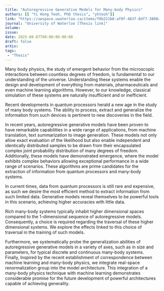 ```yaml
---
title: "Autoregressive Generative Models for Many-body Physics"
authors: [[ "Yi Hong Teoh, PhD thesis", "yhteoh"]]
link: "https://uwspace.uwaterloo.ca/items/f0b221b8-af0f-483f-8df7-3808aa604f23"
journal: "University of Waterloo [Thesis link]"
volume: 
issue: 
date: 2025-08-07T00:00:00-00:00
draft: false
arXiv:
tags:
 - "Thesis"
---
```

Many body physics, the study of emergent behavior from the microscopic interactions between countless degrees of freedom, is fundamental to our understanding of the universe. Understanding these systems enable the design and development of everything from materials, pharmaceuticals and even machine learning algorithms. However, to our knowledge, classical simulation of these systems are naturally insufficient and or inefficient.

Recent developments in quantum processors herald a new age in the study of many body systems. The ability to process, extract and generalize the information from such devices is pertinent to new discoveries in the field.

In recent years, autoregressive generative models have been proven to have remarkable capabilities in a wide range of applications, from machine translation, text summarization to image generation. These models not only allow exact evaluation of the likelihood but also enable independent and identically distributed samples to be drawn from their encapsulated complex joint probability distribution of many degrees of freedom. Additionally, these models have demonstrated emergence, where the model exhibits complex behaviors allowing exceptional performance in a wide range of scenarios. These algorithms are prime candidates for the extraction of information from quantum processors and many-body systems.

In current times, data from quantum processors is still rare and expensive, as such we desire the most efficient method to extract information from such limited data. Generative models reveal themselves to be powerful tools in this scenario, achieving higher accuracies with little data.

Rich many-body systems typically inhabit higher dimensional spaces compared to the 1-dimensional sequence of autoregressive models. Consequently, a choice is required regarding the traversal of these higher dimensional systems. We explore the effects linked to this choice of traversal in the training of such models.

Furthermore, we systematically probe the generalization abilities of autoregressive generative models in a variety of axes, such as in size and parameters, for typical discrete and continuous many-body systems.
Finally, Inspired by the recent establishment of correspondence between machine learning and many-body physics, we integrate real-space renormalization group into the model architecture. This integration of a many-body physics technique with machine learning demonstrates considerable promise for the future development of powerful architectures capable of achieving generality.